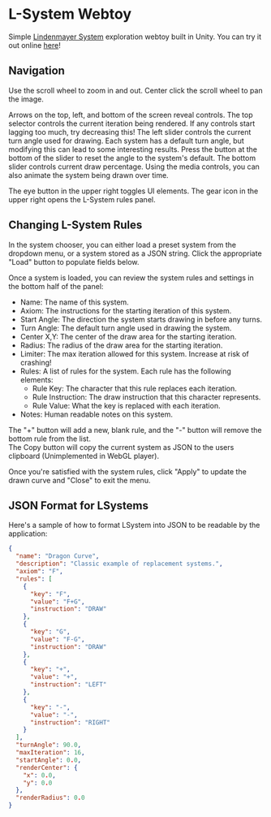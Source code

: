 # L-System Webtoy
Simple [Lindenmayer System](https://en.wikipedia.org/wiki/L-system) exploration webtoy built in Unity. You can try it out online [here](https://dqwertyc.github.io/lsystem-webtoy/)!

## Navigation
Use the scroll wheel to zoom in and out. Center click the scroll wheel to pan the image.

Arrows on the top, left, and bottom of the screen reveal controls.
The top selector controls the current iteration being rendered. If any controls start lagging too much, try decreasing this!
The left slider controls the current turn angle used for drawing. Each system has a default turn angle, but modifying this can lead to some interesting results. Press the button at the bottom of the slider to reset the angle to the system's default.
The bottom slider controls current draw percentage. Using the media controls, you can also animate the system being drawn over time.

The eye button in the upper right toggles UI elements.
The gear icon in the upper right opens the L-System rules panel.

## Changing L-System Rules
In the system chooser, you can either load a preset system from the dropdown menu, or a system stored as a JSON string. Click the appropriate "Load" button to populate fields below.

Once a system is loaded, you can review the system rules and settings in the bottom half of the panel:
* Name: The name of this system.
* Axiom: The instructions for the starting iteration of this system.
* Start Angle: The direction the system starts drawing in before any turns.
* Turn Angle: The default turn angle used in drawing the system.
* Center X,Y: The center of the draw area for the starting iteration.
* Radius: The radius of the draw area for the starting iteration.
* Limiter: The max iteration allowed for this system. Increase at risk of crashing!
* Rules: A list of rules for the system. Each rule has the following elements:
  * Rule Key: The character that this rule replaces each iteration.
  * Rule Instruction: The draw instruction that this character represents.
  * Rule Value: What the key is replaced with each iteration.
* Notes: Human readable notes on this system.

The "+" button will add a new, blank rule, and the "-" button will remove the bottom rule from the list.  
The Copy button will copy the current system as JSON to the users clipboard (Unimplemented in WebGL player).


Once you're satisfied with the system rules, click "Apply" to update the drawn curve and "Close" to exit the menu.

## JSON Format for LSystems
Here's a sample of how to format LSystem into JSON to be readable by the application:
```json
{
  "name": "Dragon Curve",
  "description": "Classic example of replacement systems.",
  "axiom": "F",
  "rules": [
    {
      "key": "F",
      "value": "F+G",
      "instruction": "DRAW"
    },
    {
      "key": "G",
      "value": "F-G",
      "instruction": "DRAW"
    },
    {
      "key": "+",
      "value": "+",
      "instruction": "LEFT"
    },
    {
      "key": "-",
      "value": "-",
      "instruction": "RIGHT"
    }
  ],
  "turnAngle": 90.0,
  "maxIteration": 16,
  "startAngle": 0.0,
  "renderCenter": {
    "x": 0.0,
    "y": 0.0
  },
  "renderRadius": 0.0
}
```

